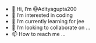 - 👋 Hi, I’m @Adityagupta200
- 👀 I’m interested in coding
- 🌱 I’m currently learning for jee
- 💞️ I’m looking to collaborate on ...
- 📫 How to reach me ...

<!---
Adityagupta200/Adityagupta200 is a ✨ special ✨ repository because its `README.md` (this file) appears on your GitHub profile.
You can click the Preview link to take a look at your changes.
--->
